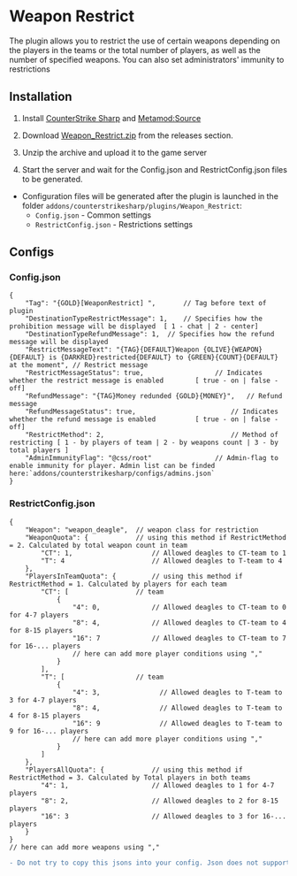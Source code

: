 # Weapon Restrict
The plugin allows you to restrict the use of certain weapons depending on the players in the teams or the total number of players, as well as the number of specified weapons. You can also set administrators' immunity to restrictions

## Installation
1. Install [CounterStrike Sharp](https://github.com/roflmuffin/CounterStrikeSharp) and [Metamod:Source](https://www.sourcemm.net/downloads.php/?branch=master)

2. Download [Weapon_Restrict.zip](https://github.com/wiruwiru/Weapon-Restrict/releases) from the releases section.

3. Unzip the archive and upload it to the game server

4. Start the server and wait for the Config.json and RestrictConfig.json files to be generated.

- Configuration files will be generated after the plugin is launched in the folder `addons/counterstrikesharp/plugins/Weapon_Restrict`:
	- `Config.json`				- Common settings
	- `RestrictConfig.json`		- Restrictions settings

## Configs

### Config.json
```
{
	"Tag": "{GOLD}[WeaponRestrict] ",		// Tag before text of plugin
	"DestinationTypeRestrictMessage": 1,	// Specifies how the prohibition message will be displayed	[ 1 - chat | 2 - center]
	"DestinationTypeRefundMessage": 1,	// Specifies how the refund message will be displayed
	"RestrictMessageText": "{TAG}{DEFAULT}Weapon {OLIVE}{WEAPON}{DEFAULT} is {DARKRED}restricted{DEFAULT} to {GREEN}{COUNT}{DEFAULT} at the moment", // Restrict message
	"RestrictMessageStatus": true,					// Indicates whether the restrict message is enabled		[ true - on | false - off]
	"RefundMessage": "{TAG}Money redunded {GOLD}{MONEY}",	// Refund message
	"RefundMessageStatus": true,						// Indicates whether the refund message is enabled			[ true - on | false - off]
	"RestrictMethod": 2,								// Method of restricting [ 1 - by players of team | 2 - by weapons count | 3 - by total players ]
	"AdminImmunityFlag": "@css/root"				// Admin-flag to enable immunity for player. Admin list can be finded here:`addons/counterstrikesharp/configs/admins.json`
}
```
### RestrictConfig.json
```
{
	"Weapon": "weapon_deagle",	// weapon class for restriction
	"WeaponQuota": {			// using this method if RestrictMethod = 2. Calculated by total weapon count in team
		"CT": 1,					// Allowed deagles to CT-team to 1
		"T": 4						// Allowed deagles to T-team to 4
	},
	"PlayersInTeamQuota": {			// using this method if RestrictMethod = 1. Calculated by players for each team 
		"CT": [					// team
			{
				"4": 0,				// Allowed deagles to CT-team to 0 for 4-7 players
				"8": 4,				// Allowed deagles to CT-team to 4 for 8-15 players
				"16": 7				// Allowed deagles to CT-team to 7 for 16-... players
				// here can add more player conditions using ","
			}
		],
		"T": [					// team
			{
				"4": 3,               // Allowed deagles to T-team to 3 for 4-7 players
				"8": 4,               // Allowed deagles to T-team to 4 for 8-15 players
				"16": 9               // Allowed deagles to T-team to 9 for 16-... players
				// here can add more player conditions using ","
			}
		]
	},
	"PlayersAllQuota": {			// using this method if RestrictMethod = 3. Calculated by Total players in both teams 
		"4": 1,						// Allowed deagles to 1 for 4-7 players
		"8": 2,						// Allowed deagles to 2 for 8-15 players
		"16": 3						// Allowed deagles to 3 for 16-... players
	}
}
// here can add more weapons using ","
```
```diff
- Do not try to copy this jsons into your config. Json does not support commenting! Comments have been added here for your convenience.
```